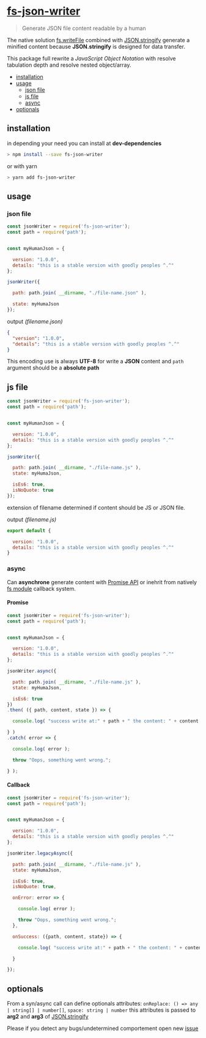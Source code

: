 # [fs-json-writer](https://npmjs.com/package/fs-json-writer)

> Generate JSON file content readable by a human

The native solution [fs.writeFile](https://nodejs.org/docs/latest-v12.x/api/fs.html#fs_fs_writefile_file_data_options_callback) combined with [JSON.stringify](https://developer.mozilla.org/en-US/docs/Web/JavaScript/Reference/Global_Objects/JSON/stringify) generate a minified content because **JSON.stringify** is designed for
data transfer.

This package full rewrite a *JavaScript Object Notation* with resolve tabulation depth and resolve nested object/array.

- [installation](#installation)
- [usage](#usage)
  - [json file](#json-file)
  - [js file](#js-file)
  - [async](#async)
- [optionals](#optionals)

## installation

in depending your need you can install at **dev-dependencies**

```bash
> npm install --save fs-json-writer
```

or with yarn

```bash
> yarn add fs-json-writer
```

## usage

### json file

```js
const jsonWriter = require('fs-json-writer');
const path = require('path');


const myHumanJson = {

  version: "1.0.0",
  details: "this is a stable version with goodly peoples ^.^"
};

jsonWriter({

  path: path.join( __dirname, "./file-name.json" ),

  state: myHumaJson
});

```

output *(filename.json)*
```json
{
  "version": "1.0.0",
  "details": "this is a stable version with goodly peoples ^.^"
}
```

This encoding use is always **UTF-8** for write a **JSON** content
and `path` argument should be a **absolute path**

## js file

```js
const jsonWriter = require('fs-json-writer');
const path = require('path');


const myHumanJson = {

  version: "1.0.0",
  details: "this is a stable version with goodly peoples ^.^"
};

jsonWriter({

  path: path.join( __dirname, "./file-name.js" ),
  state: myHumaJson,

  isEs6: true,
  isNoQuote: true
});

```

extension of filename determined if content should be JS or JSON file.

output *(filename.js)*
```js
export default {

  version: "1.0.0",
  details: "this is a stable version with goodly peoples ^.^"
}
```

### async

Can **asynchrone** generate content with [Promise API](https://developer.mozilla.org/fr/docs/Web/JavaScript/Reference/Objets_globaux/Promise) or inehrit from natively [fs module](https://nodejs.org/docs/latest-v0.12.x/doc/api/fs.html) callback system.

#### Promise

```js
const jsonWriter = require('fs-json-writer');
const path = require('path');


const myHumanJson = {

  version: "1.0.0",
  details: "this is a stable version with goodly peoples ^.^"
};

jsonWriter.async({

  path: path.join( __dirname, "./file-name.js" ),
  state: myHumaJson,

  isEs6: true
})
.then( ({ path, content, state }) => {

  console.log( "success write at:" + path + " the content: " + content + " from javascript object: ", state );

} )
.catch( error => {

  console.log( error );

  throw "Oops, something went wrong.";

} );

```

#### Callback


```js
const jsonWriter = require('fs-json-writer');
const path = require('path');


const myHumanJson = {

  version: "1.0.0",
  details: "this is a stable version with goodly peoples ^.^"
};

jsonWriter.legacyAsync({

  path: path.join( __dirname, "./file-name.js" ),
  state: myHumaJson,

  isEs6: true,
  isNoQuote: true,

  onError: error => {

    console.log( error );

    throw "Oops, something went wrong.";
  },

  onSuccess: ({path, content, state}) => {

    console.log( "success write at:" + path + " the content: " + content + " from javascript object: ", state );

  }

});

```

## optionals

From a syn/async call can define optionals attributes: `onReplace: () => any | string[] | number[]`, `space: string | number`
this attributes is passed to **arg2** and **arg3** of [JSON.stringify](https://developer.mozilla.org/en-US/docs/Web/JavaScript/Reference/Global_Objects/JSON/stringify)

Please if you detect any bugs/undetermined comportement open new [issue](https://github.com/Orivoir/fs-json-writer/issues)
